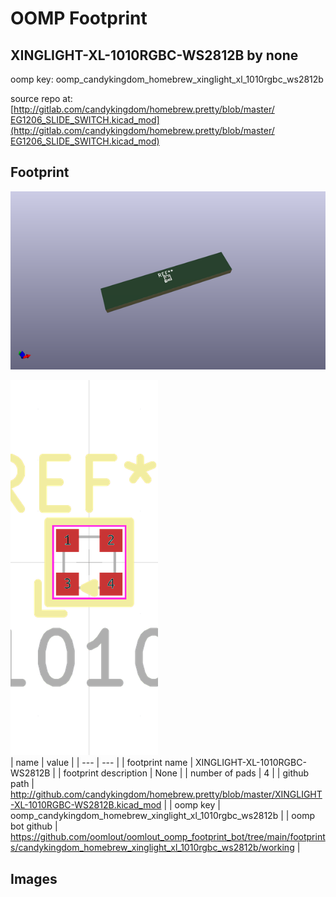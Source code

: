 # OOMP Footprint  
## XINGLIGHT-XL-1010RGBC-WS2812B  by none  
  
oomp key: oomp_candykingdom_homebrew_xinglight_xl_1010rgbc_ws2812b  
  
source repo at: [http://gitlab.com/candykingdom/homebrew.pretty/blob/master/‎EG1206‎_SLIDE_SWITCH.kicad_mod](http://gitlab.com/candykingdom/homebrew.pretty/blob/master/‎EG1206‎_SLIDE_SWITCH.kicad_mod)  
## Footprint  
  
[![working_kicad_pcb_3d.png](working_kicad_pcb_3d_600.png)](working_kicad_pcb_3d.png)  
  
[![working.png](working_600.png)](working.png)  
| name | value | 
| --- | --- | 
| footprint name | XINGLIGHT-XL-1010RGBC-WS2812B | 
| footprint description | None | 
| number of pads | 4 | 
| github path | http://github.com/candykingdom/homebrew.pretty/blob/master/XINGLIGHT-XL-1010RGBC-WS2812B.kicad_mod | 
| oomp key | oomp_candykingdom_homebrew_xinglight_xl_1010rgbc_ws2812b | 
| oomp bot github | https://github.com/oomlout/oomlout_oomp_footprint_bot/tree/main/footprints/candykingdom_homebrew_xinglight_xl_1010rgbc_ws2812b/working | 
## Images  
